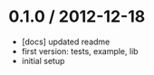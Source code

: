 
0.1.0 / 2012-12-18 
==================

  * [docs] updated readme
  * first version: tests, example, lib
  * initial setup
